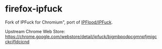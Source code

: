 # firefox-ipfuck
Fork of IPFuck for Chromium", port of [IPFlood/IPFuck](http://ipflood.paulds.fr/).

Upstream Chrome Web Store: <https://chrome.google.com/webstore/detail/ipfuck/bjgmbpodpcgmnpfjmigcckcjfldcicnd>
